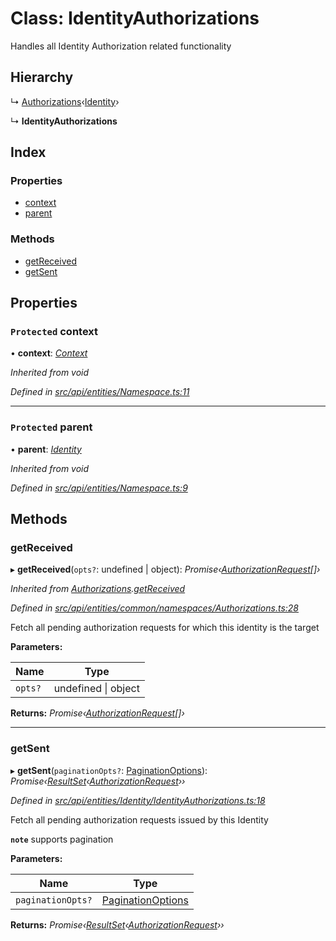 # Class: IdentityAuthorizations

Handles all Identity Authorization related functionality

## Hierarchy

  ↳ [Authorizations](authorizations.md)‹[Identity](identity.md)›

  ↳ **IdentityAuthorizations**

## Index

### Properties

* [context](identityauthorizations.md#protected-context)
* [parent](identityauthorizations.md#protected-parent)

### Methods

* [getReceived](identityauthorizations.md#getreceived)
* [getSent](identityauthorizations.md#getsent)

## Properties

### `Protected` context

• **context**: *[Context](context.md)*

*Inherited from void*

*Defined in [src/api/entities/Namespace.ts:11](https://github.com/PolymathNetwork/polymesh-sdk/blob/23062de4/src/api/entities/Namespace.ts#L11)*

___

### `Protected` parent

• **parent**: *[Identity](identity.md)*

*Inherited from void*

*Defined in [src/api/entities/Namespace.ts:9](https://github.com/PolymathNetwork/polymesh-sdk/blob/23062de4/src/api/entities/Namespace.ts#L9)*

## Methods

###  getReceived

▸ **getReceived**(`opts?`: undefined | object): *Promise‹[AuthorizationRequest](authorizationrequest.md)[]›*

*Inherited from [Authorizations](authorizations.md).[getReceived](authorizations.md#getreceived)*

*Defined in [src/api/entities/common/namespaces/Authorizations.ts:28](https://github.com/PolymathNetwork/polymesh-sdk/blob/23062de4/src/api/entities/common/namespaces/Authorizations.ts#L28)*

Fetch all pending authorization requests for which this identity is the target

**Parameters:**

Name | Type |
------ | ------ |
`opts?` | undefined &#124; object |

**Returns:** *Promise‹[AuthorizationRequest](authorizationrequest.md)[]›*

___

###  getSent

▸ **getSent**(`paginationOpts?`: [PaginationOptions](../interfaces/paginationoptions.md)): *Promise‹[ResultSet](../interfaces/resultset.md)‹[AuthorizationRequest](authorizationrequest.md)››*

*Defined in [src/api/entities/Identity/IdentityAuthorizations.ts:18](https://github.com/PolymathNetwork/polymesh-sdk/blob/23062de4/src/api/entities/Identity/IdentityAuthorizations.ts#L18)*

Fetch all pending authorization requests issued by this Identity

**`note`** supports pagination

**Parameters:**

Name | Type |
------ | ------ |
`paginationOpts?` | [PaginationOptions](../interfaces/paginationoptions.md) |

**Returns:** *Promise‹[ResultSet](../interfaces/resultset.md)‹[AuthorizationRequest](authorizationrequest.md)››*
